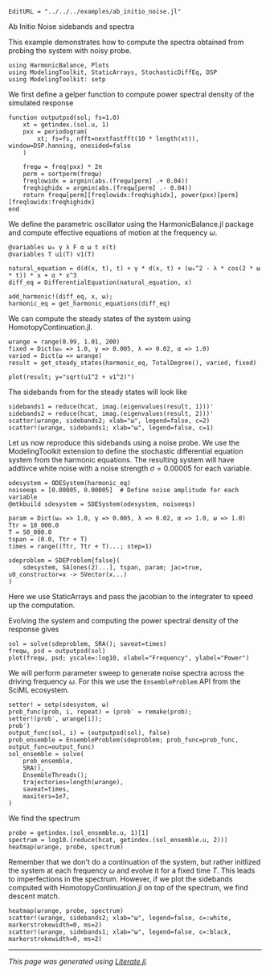 ```@meta
EditURL = "../../../examples/ab_initio_noise.jl"
```

Ab Initio Noise sidebands and spectra

This example demonstrates how to compute the spectra obtained from probing the system with noisy probe.

````@example ab_initio_noise
using HarmonicBalance, Plots
using ModelingToolkit, StaticArrays, StochasticDiffEq, DSP
using ModelingToolkit: setp
````

We first define a  gelper function to compute power spectral density of the simulated response

````@example ab_initio_noise
function outputpsd(sol; fs=1.0)
    xt = getindex.(sol.u, 1)
    pxx = periodogram(
        xt; fs=fs, nfft=nextfastfft(10 * length(xt)), window=DSP.hanning, onesided=false
    )

    freqω = freq(pxx) * 2π
    perm = sortperm(freqω)
    freqlowidx = argmin(abs.(freqω[perm] .+ 0.04))
    freqhighidx = argmin(abs.(freqω[perm] .- 0.04))
    return freqω[perm][freqlowidx:freqhighidx], power(pxx)[perm][freqlowidx:freqhighidx]
end
````

We define the parametric oscillator using the HarmonicBalance.jl package and compute effective equations of motion at the frequency $\omega$.

````@example ab_initio_noise
@variables ω₀ γ λ F α ω t x(t)
@variables T u1(T) v1(T)

natural_equation = d(d(x, t), t) + γ * d(x, t) + (ω₀^2 - λ * cos(2 * ω * t)) * x + α * x^3
diff_eq = DifferentialEquation(natural_equation, x)

add_harmonic!(diff_eq, x, ω);
harmonic_eq = get_harmonic_equations(diff_eq)
````

We can compute the steady states of the system using HomotopyContinuation.jl.

````@example ab_initio_noise
ωrange = range(0.99, 1.01, 200)
fixed = Dict(ω₀ => 1.0, γ => 0.005, λ => 0.02, α => 1.0)
varied = Dict(ω => ωrange)
result = get_steady_states(harmonic_eq, TotalDegree(), varied, fixed)

plot(result; y="sqrt(u1^2 + v1^2)")
````

The sidebands from for the steady states will look like

````@example ab_initio_noise
sidebands1 = reduce(hcat, imag.(eigenvalues(result, 1)))'
sidebands2 = reduce(hcat, imag.(eigenvalues(result, 2)))'
scatter(ωrange, sidebands2; xlab="ω", legend=false, c=2)
scatter!(ωrange, sidebands1; xlab="ω", legend=false, c=1)
````

Let us now reproduce this sidebands using a noise probe. We use the ModelingToolkit extension to define the stochastic differential equation system from the harmonic equations. The resulting system will have addtivce white noise with a noise strength $\sigma = 0.00005$ for each variable.

````@example ab_initio_noise
odesystem = ODESystem(harmonic_eq)
noiseeqs = [0.00005, 0.00005]  # Define noise amplitude for each variable
@mtkbuild sdesystem = SDESystem(odesystem, noiseeqs)

param = Dict(ω₀ => 1.0, γ => 0.005, λ => 0.02, α => 1.0, ω => 1.0)
Ttr = 10_000.0
T = 50_000.0
tspan = (0.0, Ttr + T)
times = range((Ttr, Ttr + T)...; step=1)

sdeproblem = SDEProblem{false}(
    sdesystem, SA[ones(2)...], tspan, param; jac=true, u0_constructor=x -> SVector(x...)
)
````

Here we use StaticArrays and pass the jacobian to the integrater to speed up the computation.

Evolving the system and computing the power spectral density of the response gives

````@example ab_initio_noise
sol = solve(sdeproblem, SRA(); saveat=times)
freqω, psd = outputpsd(sol)
plot(freqω, psd; yscale=:log10, xlabel="Frequency", ylabel="Power")
````

We will perform parameter sweep to generate noise spectra across the driving frequency $\omega$. For this we use the `EnsembleProblem` API from the SciML ecosystem.

````@example ab_initio_noise
setter! = setp(sdesystem, ω)
prob_func(prob, i, repeat) = (prob′ = remake(prob);
setter!(prob′, ωrange[i]);
prob′)
output_func(sol, i) = (outputpsd(sol), false)
prob_ensemble = EnsembleProblem(sdeproblem; prob_func=prob_func, output_func=output_func)
sol_ensemble = solve(
    prob_ensemble,
    SRA(),
    EnsembleThreads();
    trajectories=length(ωrange),
    saveat=times,
    maxiters=1e7,
)
````

We find the spectrum

````@example ab_initio_noise
probe = getindex.(sol_ensemble.u, 1)[1]
spectrum = log10.(reduce(hcat, getindex.(sol_ensemble.u, 2)))
heatmap(ωrange, probe, spectrum)
````

Remember that we don't do a continuation of the system, but rather initlized the system at each frequency $\omega$ and evolve it for a fixed time $T$. This leads to imperfections in the spectrum. However, if we plot the sidebands computed with HomotopyContinuation.jl on top of the spectrum, we find descent match.

````@example ab_initio_noise
heatmap(ωrange, probe, spectrum)
scatter!(ωrange, sidebands2; xlab="ω", legend=false, c=:white, markerstrokewidth=0, ms=2)
scatter!(ωrange, sidebands1; xlab="ω", legend=false, c=:black, markerstrokewidth=0, ms=2)
````

---

*This page was generated using [Literate.jl](https://github.com/fredrikekre/Literate.jl).*

